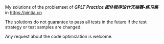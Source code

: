 My solutions of the problemset of ***GPLT Practice 团体程序设计天梯赛-练习集*** in https://pintia.cn

The solutions do not guarantee to pass all tests in the future if the test strategy or test samples are changed.

Any request about the code optimization is welcome.
